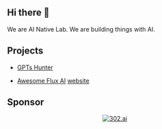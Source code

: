 ## Hi there 👋

We are AI Native Lab.
We are building things with AI.

## Projects

* [GPTs Hunter](https://www.gptshunter.com)

* [Awesome Flux AI](https://github.com/AINativeLab/awesome-flux-ai) [website](https://www.awesomefluxai.com)

## Sponsor
<p align="center">
  <a target="_blank" href="https://share.302.ai/oEmLPK?ref=gptshunter&block=github">
    <img alt="302.ai" src="https://assets.gptshunt.com/github-1500%C3%97400-en.jpg">
  </a>
</p>
